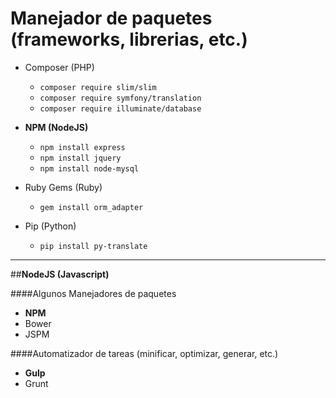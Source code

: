 
Manejador de paquetes (frameworks, librerias, etc.)
=====
 - Composer (PHP)

 
    - `composer require slim/slim`
    - `composer require symfony/translation`
    - `composer require illuminate/database`

 - **NPM (NodeJS)**
	- `npm install express`
    - `npm install jquery`
    - `npm install node-mysql`

 - Ruby Gems (Ruby)
    - `gem install orm_adapter`

 - Pip (Python)
    - `pip install py-translate`

******

##**NodeJS (Javascript)**

####Algunos Manejadores de paquetes
 - **NPM**
 - Bower
 - JSPM

####Automatizador de tareas (minificar, optimizar, generar, etc.)
 - **Gulp**
 - Grunt
